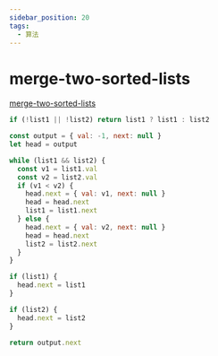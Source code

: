 ```yaml
---
sidebar_position: 20
tags:
  - 算法
---
```


# merge-two-sorted-lists

[merge-two-sorted-lists](https://leetcode.com/problems/merge-two-sorted-lists/)

```js
if (!list1 || !list2) return list1 ? list1 : list2

const output = { val: -1, next: null }
let head = output

while (list1 && list2) {
  const v1 = list1.val
  const v2 = list2.val
  if (v1 < v2) {
    head.next = { val: v1, next: null }
    head = head.next
    list1 = list1.next
  } else {
    head.next = { val: v2, next: null }
    head = head.next
    list2 = list2.next
  }
}

if (list1) {
  head.next = list1
}

if (list2) {
  head.next = list2
}

return output.next
```
